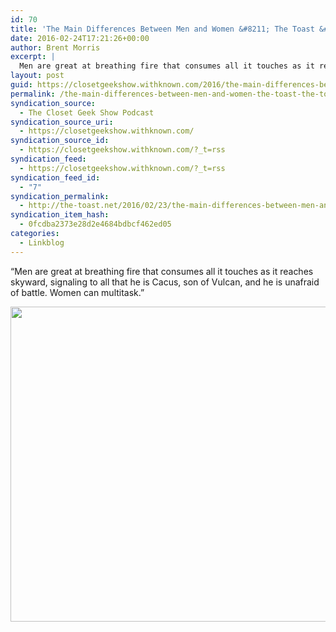 ```yaml
---
id: 70
title: 'The Main Differences Between Men and Women &#8211; The Toast &#8211; The Toast'
date: 2016-02-24T17:21:26+00:00
author: Brent Morris
excerpt: |
  Men are great at breathing fire that consumes all it touches as it reaches skyward, signaling to all that he is Cacus, son of Vulcan, and he is unafraid of battle. Women can multitask.
layout: post
guid: https://closetgeekshow.withknown.com/2016/the-main-differences-between-men-and-women---the-toast
permalink: /the-main-differences-between-men-and-women-the-toast-the-toast/
syndication_source:
  - The Closet Geek Show Podcast
syndication_source_uri:
  - https://closetgeekshow.withknown.com/
syndication_source_id:
  - https://closetgeekshow.withknown.com/?_t=rss
syndication_feed:
  - https://closetgeekshow.withknown.com/?_t=rss
syndication_feed_id:
  - "7"
syndication_permalink:
  - http://the-toast.net/2016/02/23/the-main-differences-between-men-and-women/
syndication_item_hash:
  - 0fcdba2373e28d2e4684bdbcf462ed05
categories:
  - Linkblog
---
```

<div class="known-bookmark">
  <p>
    &#8220;Men are great at breathing fire that consumes all it touches as it reaches skyward, signaling to all that he is Cacus, son of Vulcan, and he is unafraid of battle. Women can multitask.&#8221;
  </p>
  
  <p>
    <img class="alignnone" src="http://i.imgur.com/s5hXY9I.jpg" alt="" width="800" height="504" />
  </p>
</div>